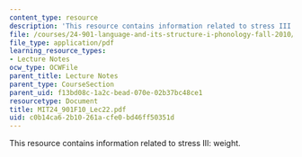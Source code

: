 ```yaml
---
content_type: resource
description: 'This resource contains information related to stress III: weight. '
file: /courses/24-901-language-and-its-structure-i-phonology-fall-2010/c0b14ca62b10261acfe0bd46ff50351d_MIT24_901F10_Lec22.pdf
file_type: application/pdf
learning_resource_types:
- Lecture Notes
ocw_type: OCWFile
parent_title: Lecture Notes
parent_type: CourseSection
parent_uid: f13bd08c-1a2c-bead-070e-02b37bc48ce1
resourcetype: Document
title: MIT24_901F10_Lec22.pdf
uid: c0b14ca6-2b10-261a-cfe0-bd46ff50351d
---
```

This resource contains information related to stress III: weight. 
